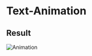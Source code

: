 # Text-Animation

## Result

![Animation](https://user-images.githubusercontent.com/71444879/131877589-72a8f2a7-a4d1-447b-840d-796ee321e589.gif)
